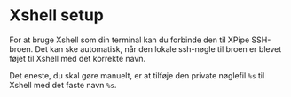 # Xshell setup

For at bruge Xshell som din terminal kan du forbinde den til XPipe SSH-broen. Det kan ske automatisk, når den lokale ssh-nøgle til broen er blevet føjet til Xshell med det korrekte navn.

Det eneste, du skal gøre manuelt, er at tilføje den private nøglefil `%s` til Xshell med det faste navn `%s`.